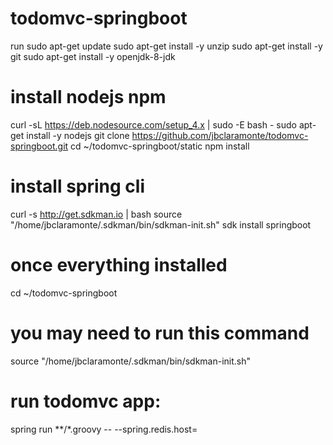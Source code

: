 # todomvc-springboot

run
sudo apt-get update
sudo apt-get install -y unzip
sudo apt-get install -y git	
sudo apt-get install -y openjdk-8-jdk

# install nodejs npm
curl -sL https://deb.nodesource.com/setup_4.x | sudo -E bash -
sudo apt-get install -y nodejs
git clone https://github.com/jbclaramonte/todomvc-springboot.git
cd ~/todomvc-springboot/static
npm install

# install spring cli
curl -s http://get.sdkman.io | bash
source "/home/jbclaramonte/.sdkman/bin/sdkman-init.sh"
sdk install springboot


# once everything installed 

cd ~/todomvc-springboot

# you may need to run this command
source "/home/jbclaramonte/.sdkman/bin/sdkman-init.sh"


# run todomvc app:
spring run **/*.groovy -- --spring.redis.host=<redis ip here>



